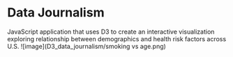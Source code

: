 # Data Journalism

JavaScript application that uses D3 to create an interactive visualization exploring relationship between demographics and health risk factors across U.S.
 ![image](D3_data_journalism/smoking vs age.png)

